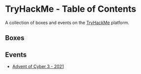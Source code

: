 # TryHackMe - Table of Contents
A collection of boxes and events on the [TryHackMe](https://tryhackme.com) platform. 
## Boxes
## Events
- [Advent of Cyber 3 - 2021](Events/Advent%20of%20Cyber%202021/Advent%20of%20Cyber%20Table%20of%20Contents.md)